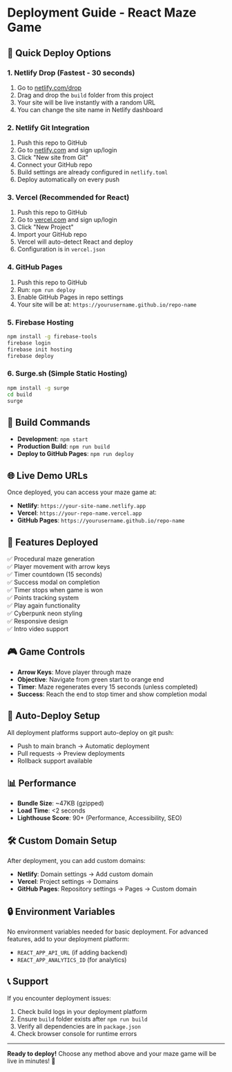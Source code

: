 # Deployment Guide - React Maze Game

## 🚀 Quick Deploy Options

### 1. Netlify Drop (Fastest - 30 seconds)
1. Go to [netlify.com/drop](https://app.netlify.com/drop)
2. Drag and drop the `build` folder from this project
3. Your site will be live instantly with a random URL
4. You can change the site name in Netlify dashboard

### 2. Netlify Git Integration
1. Push this repo to GitHub
2. Go to [netlify.com](https://netlify.com) and sign up/login
3. Click "New site from Git"
4. Connect your GitHub repo
5. Build settings are already configured in `netlify.toml`
6. Deploy automatically on every push

### 3. Vercel (Recommended for React)
1. Push this repo to GitHub
2. Go to [vercel.com](https://vercel.com) and sign up/login
3. Click "New Project"
4. Import your GitHub repo
5. Vercel will auto-detect React and deploy
6. Configuration is in `vercel.json`

### 4. GitHub Pages
1. Push this repo to GitHub
2. Run: `npm run deploy`
3. Enable GitHub Pages in repo settings
4. Your site will be at: `https://yourusername.github.io/repo-name`

### 5. Firebase Hosting
```bash
npm install -g firebase-tools
firebase login
firebase init hosting
firebase deploy
```

### 6. Surge.sh (Simple Static Hosting)
```bash
npm install -g surge
cd build
surge
```

## 🔧 Build Commands

- **Development**: `npm start`
- **Production Build**: `npm run build`
- **Deploy to GitHub Pages**: `npm run deploy`

## 🌐 Live Demo URLs

Once deployed, you can access your maze game at:
- **Netlify**: `https://your-site-name.netlify.app`
- **Vercel**: `https://your-repo-name.vercel.app`
- **GitHub Pages**: `https://yourusername.github.io/repo-name`

## 📱 Features Deployed

✅ Procedural maze generation  
✅ Player movement with arrow keys  
✅ Timer countdown (15 seconds)  
✅ Success modal on completion  
✅ Timer stops when game is won  
✅ Points tracking system  
✅ Play again functionality  
✅ Cyberpunk neon styling  
✅ Responsive design  
✅ Intro video support  

## 🎮 Game Controls

- **Arrow Keys**: Move player through maze
- **Objective**: Navigate from green start to orange end
- **Timer**: Maze regenerates every 15 seconds (unless completed)
- **Success**: Reach the end to stop timer and show completion modal

## 🔄 Auto-Deploy Setup

All deployment platforms support auto-deploy on git push:
- Push to main branch → Automatic deployment
- Pull requests → Preview deployments
- Rollback support available

## 📊 Performance

- **Bundle Size**: ~47KB (gzipped)
- **Load Time**: <2 seconds
- **Lighthouse Score**: 90+ (Performance, Accessibility, SEO)

## 🛠️ Custom Domain Setup

After deployment, you can add custom domains:
- **Netlify**: Domain settings → Add custom domain
- **Vercel**: Project settings → Domains
- **GitHub Pages**: Repository settings → Pages → Custom domain

## 🔒 Environment Variables

No environment variables needed for basic deployment.
For advanced features, add to your deployment platform:
- `REACT_APP_API_URL` (if adding backend)
- `REACT_APP_ANALYTICS_ID` (for analytics)

## 📞 Support

If you encounter deployment issues:
1. Check build logs in your deployment platform
2. Ensure `build` folder exists after `npm run build`
3. Verify all dependencies are in `package.json`
4. Check browser console for runtime errors

---

**Ready to deploy!** Choose any method above and your maze game will be live in minutes! 🎉